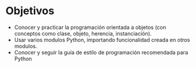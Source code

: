 # Objetivos

- Conocer y practicar la programación orientada a objetos (con conceptos como clase, objeto, herencia, instanciación).
- Usar varios modulos Python, importando funcionalidad creada en otros modulos.
- Conocer y seguir la guía de estilo de programación recomendada para Python 



